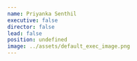 ```yaml
---
name: Priyanka Senthil
executive: false
director: false
lead: false
position: undefined
image: ../assets/default_exec_image.png
---
```

